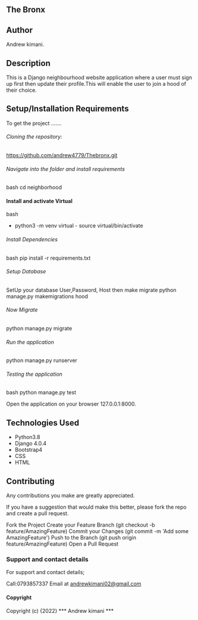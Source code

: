 ## The Bronx

## Author
Andrew kimani.

## Description
This is a Django neighbourhood website application where a user must sign up first then update their profile.This will enable the user to join a hood of their choice.

## Setup/Installation Requirements
To get the project .......

###### Cloning the repository:
https://github.com/andrew4779/Thebronx.git

###### Navigate into the folder and install requirements
bash cd neighborhood

#### Install and activate Virtual
bash

* python3 -m venv virtual - source virtual/bin/activate
###### Install Dependencies
bash pip install -r requirements.txt

###### Setup Database
SetUp your database User,Password, Host then make migrate
python manage.py makemigrations hood

###### Now Migrate
python manage.py migrate

###### Run the application
python manage.py runserver

###### Testing the application
bash python manage.py test

Open the application on your browser 127.0.0.1:8000.

## Technologies Used
* Python3.8
* Django 4.0.4
* Bootstrap4
* CSS
* HTML
## Contributing
Any contributions you make are greatly appreciated.

If you have a suggestion that would make this better, please fork the repo and create a pull request.

Fork the Project
Create your Feature Branch (git checkout -b feature/AmazingFeature)
Commit your Changes (git commit -m 'Add some AmazingFeature')
Push to the Branch (git push origin feature/AmazingFeature)
Open a Pull Request

### Support and contact details
For support and contact details;

Call:0793857337 Email at andrewkimani02@gmail.com

#### Copyright
Copyright (c) {2022} *** Andrew kimani ***